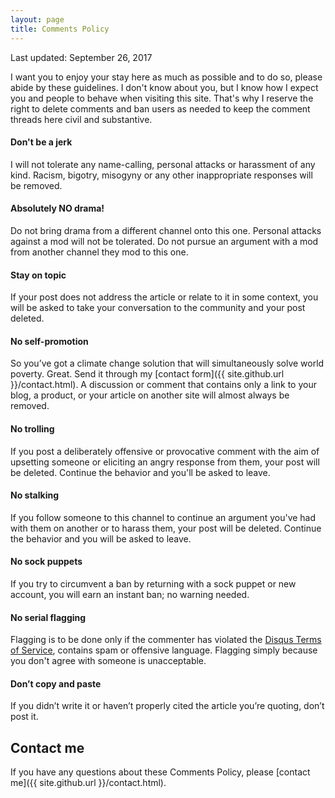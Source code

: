 ```yaml
---
layout: page
title: Comments Policy
---
```


<span class="post-line">Last updated: September 26, 2017</span>

I want you to enjoy your stay here as much as possible and to do so, please abide by these guidelines. I don't 
know about you, but I know how I expect you and people to behave when visiting this site. That's why I reserve
the right to delete comments and ban users as needed to keep the comment threads here civil and substantive.

#### Don't be a jerk

I will not tolerate any name-calling, personal attacks or harassment of any kind. Racism, bigotry, misogyny 
or any other inappropriate responses will be removed.

#### Absolutely NO drama!

Do not bring drama from a different channel onto this one. Personal attacks against a mod will not be tolerated. 
Do not pursue an argument with a mod from another channel they mod to this one.

#### Stay on topic

If your post does not address the article or relate to it in some context, you will be asked to take your 
conversation to the community and your post deleted.

#### No self-promotion

So you’ve got a climate change solution that will simultaneously solve world poverty. Great. Send it through 
my [contact form]({{ site.github.url }}/contact.html). A discussion or comment that contains only a link to 
your blog, a product, or your article on another site will almost always be removed.

#### No trolling 

If you post a deliberately offensive or provocative comment with the aim of upsetting someone or eliciting an 
angry response from them, your post will be deleted. Continue the behavior and you'll be asked to leave.

#### No stalking

If you follow someone to this channel to continue an argument you've had with them on another or to harass them, 
your post will be deleted. Continue the behavior and you will be asked to leave.

#### No sock puppets 

If you try to circumvent a ban by returning with a sock puppet or new account, you will earn an instant ban; 
no warning needed.

#### No serial flagging

Flagging is to be done only if the commenter has violated the [Disqus Terms of Service](https://help.disqus.com/customer/portal/articles/466260-terms-of-service), contains spam or 
offensive language. Flagging simply because you don't agree with someone is unacceptable.

#### Don’t copy and paste

If you didn’t write it or haven’t properly cited the article you’re quoting, don’t post it.

## Contact me

If you have any questions about these Comments Policy, please [contact me]({{ site.github.url }}/contact.html).
